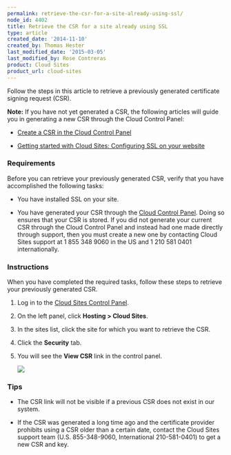 ```yaml
---
permalink: retrieve-the-csr-for-a-site-already-using-ssl/
node_id: 4402
title: Retrieve the CSR for a site already using SSL
type: article
created_date: '2014-11-10'
created_by: Thomas Hester
last_modified_date: '2015-03-05'
last_modified_by: Rose Contreras
product: Cloud Sites
product_url: cloud-sites
---
```


Follow the steps in this article to retrieve a previously generated certificate signing request (CSR).

**Note:** If you have not yet generated a CSR, the following articles will guide you in generating a new CSR through the Cloud Control Panel:

- [Create a CSR in the Cloud Control Panel](/how-to/create-a-csr-in-the-cloud-control-panel)

- [Getting started with Cloud Sites: Configuring SSL on your website](/how-to/getting-started-with-cloud-sites-configuring-ssl-on-your-websites)

### Requirements

Before you can retrieve your previously generated CSR, verify that you have accomplished the following tasks:

- You have installed SSL on your site.

- You have generated your CSR through the [Cloud Control Panel](https://csrgenerator.rackspace.com/). Doing so ensures that your CSR is stored. If you did not generate your current CSR through the Cloud Control Panel and instead had one made directly through support, then you must create a new one by contacting Cloud Sites support at 1 855 348 9060 in the US and 1 210 581 0401 internationally.

### Instructions

When you have completed the required tasks, follow these steps to retrieve your previously generated CSR.

1.	Log in to the [Cloud Sites Control Panel](https://manage.rackspacecloud.com).

2.	On the left panel, click **Hosting > Cloud Sites**.

3.	In the sites list, click the site for which you want to retrieve the CSR.

4.	Click the **Security** tab.

5.	You will see the **View CSR** link in the control panel.

    ![](https://8026b2e3760e2433679c-fffceaebb8c6ee053c935e8915a3fbe7.ssl.cf2.rackcdn.com/field/image/view_csr.png)

### Tips

- The CSR link will not be visible if a previous CSR does not exist in our system.

- If the CSR was generated a long time ago and the certificate provider prohibits using a CSR older than a certain date, contact the Cloud Sites support team (U.S. 855-348-9060, International 210-581-0401) to get a new CSR and key.
